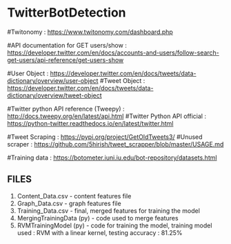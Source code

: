 # TwitterBotDetection

#Twitonomy : https://www.twitonomy.com/dashboard.php

#API documentation for GET users/show : https://developer.twitter.com/en/docs/accounts-and-users/follow-search-get-users/api-reference/get-users-show

#User Object : https://developer.twitter.com/en/docs/tweets/data-dictionary/overview/user-object
#Tweet Object : https://developer.twitter.com/en/docs/tweets/data-dictionary/overview/tweet-object

#Twitter python API reference (Tweepy) : http://docs.tweepy.org/en/latest/api.html
#Twitter Python API official : https://python-twitter.readthedocs.io/en/latest/twitter.html

#Tweet Scraping : https://pypi.org/project/GetOldTweets3/
#Unused scraper : https://github.com/5hirish/tweet_scrapper/blob/master/USAGE.md

#Training data : https://botometer.iuni.iu.edu/bot-repository/datasets.html


## FILES

1. Content_Data.csv - content features file
2. Graph_Data.csv - graph features file
3. Training_Data.csv - final, merged features for training the model
4. MergingTrainingData (py) - code used to merge features
5. RVMTrainingModel (py) - code for training the model, training model used : RVM with a linear kernel, testing accuracy : 81.25%


